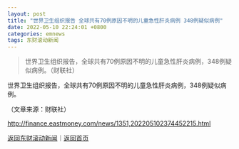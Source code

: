 ```yaml
---
layout: post
title: "世界卫生组织报告 全球共有70例原因不明的儿童急性肝炎病例 348例疑似病例"
date: 2022-05-10 22:24:01 +0800
categories: emnews
tags: 东财滚动新闻
---
```

> 世界卫生组织报告，全球共有70例原因不明的儿童急性肝炎病例，348例疑似病例。（财联社）

<p>世界卫生组织报告，全球共有70例原因不明的儿童急性肝炎病例，348例疑似病例。</p><p class="em_media">（文章来源：财联社）</p>

<http://finance.eastmoney.com/news/1351,202205102374452215.html>

[返回东财滚动新闻](//finews.withounder.com/emnews/)｜[返回首页](//finews.withounder.com/)